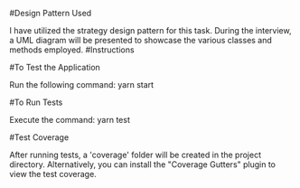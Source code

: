 #Design Pattern Used

I have utilized the strategy design pattern for this task. During the interview, a UML diagram will be presented to showcase the various classes and methods employed.
#Instructions

#To Test the Application

Run the following command: yarn start

#To Run Tests

Execute the command: yarn test

#Test Coverage

After running tests, a 'coverage' folder will be created in the project directory.
Alternatively, you can install the "Coverage Gutters" plugin to view the test coverage.
